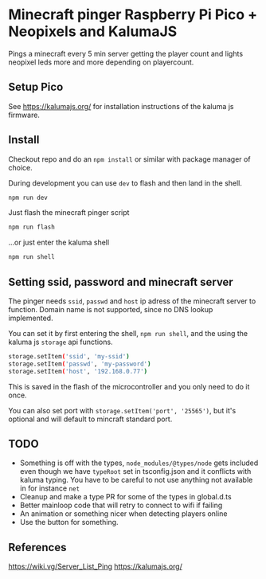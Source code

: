 # Minecraft pinger Raspberry Pi Pico + Neopixels and KalumaJS

Pings a minecraft every 5 min server getting the player count and lights neopixel leds more and
more depending on playercount.

## Setup Pico
See https://kalumajs.org/ for installation instructions of the kaluma js firmware.

## Install
Checkout repo and do an `npm install` or similar with package manager of choice.

During development you can use `dev` to flash and then land in the shell.
```sh
npm run dev
```

Just flash the minecraft pinger script
```sh
npm run flash
```

...or just enter the kaluma shell
```sh
npm run shell
```

## Setting ssid, password and minecraft server

The pinger needs `ssid`, `passwd` and `host` ip adress of the minecraft server to function.
Domain name is not supported, since no DNS lookup implemented.

You can set it by first entering the shell, `npm run shell`, and the using the kaluma js `storage` api functions.

```sh
storage.setItem('ssid', 'my-ssid')
storage.setItem('passwd', 'my-password')
storage.setItem('host', '192.168.0.77')
```
This is saved in the flash of the microcontroller and you only need to do it once.

You can also set port with `storage.setItem('port', '25565')`, but it's optional and will default to mincraft standard port.


## TODO

* Something is off with the types, `node_modules/@types/node` gets included even though we have `typeRoot` set in tsconfig.json and it conflicts with kaluma typing.
  You have to be careful to not use anything not available in for instance `net`
* Cleanup and make a type PR for some of the types in global.d.ts
* Better mainloop code that will retry to connect to wifi if failing
* An animation or something nicer when detecting players online
* Use the button for something.


## References
https://wiki.vg/Server_List_Ping
https://kalumajs.org/

